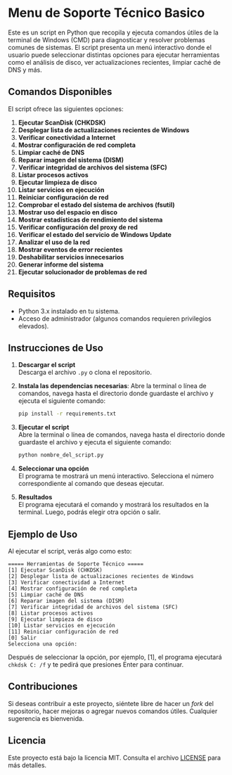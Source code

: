 # Menu de Soporte Técnico Basico

Este es un script en Python que recopila y ejecuta comandos útiles de la terminal de Windows (CMD) para diagnosticar y resolver problemas comunes de sistemas. El script presenta un menú interactivo donde el usuario puede seleccionar distintas opciones para ejecutar herramientas como el análisis de disco, ver actualizaciones recientes, limpiar caché de DNS y más.

## Comandos Disponibles

El script ofrece las siguientes opciones:

1. **Ejecutar ScanDisk (CHKDSK)**  
2. **Desplegar lista de actualizaciones recientes de Windows** 
3. **Verificar conectividad a Internet**  
4. **Mostrar configuración de red completa**  
5. **Limpiar caché de DNS**  
6. **Reparar imagen del sistema (DISM)**  
7. **Verificar integridad de archivos del sistema (SFC)**  
8. **Listar procesos activos**  
9. **Ejecutar limpieza de disco**  
10. **Listar servicios en ejecución**  
11. **Reiniciar configuración de red**
12. **Comprobar el estado del sistema de archivos (fsutil)**
13. **Mostrar uso del espacio en disco**
14. **Mostrar estadísticas de rendimiento del sistema**
15. **Verificar configuración del proxy de red**
16. **Verificar el estado del servicio de Windows Update**
17. **Analizar el uso de la red**
18. **Mostrar eventos de error recientes**
19. **Deshabilitar servicios innecesarios**
20. **Generar informe del sistema**
21. **Ejecutar solucionador de problemas de red**


## Requisitos

- Python 3.x instalado en tu sistema.
- Acceso de administrador (algunos comandos requieren privilegios elevados).

## Instrucciones de Uso

1. **Descargar el script**  
   Descarga el archivo `.py` o clona el repositorio.
   
2. **Instala las dependencias necesarias**:
Abre la terminal o línea de comandos, navega hasta el directorio donde guardaste el archivo y ejecuta el siguiente comando:

    ```bash
    pip install -r requirements.txt
    ```
   
3. **Ejecutar el script**  
   Abre la terminal o línea de comandos, navega hasta el directorio donde guardaste el archivo y ejecuta el siguiente comando:

   ```bash
   python nombre_del_script.py
   ```

4. **Seleccionar una opción**  
   El programa te mostrará un menú interactivo. Selecciona el número correspondiente al comando que deseas ejecutar.

5. **Resultados**  
   El programa ejecutará el comando y mostrará los resultados en la terminal. Luego, podrás elegir otra opción o salir.

## Ejemplo de Uso

Al ejecutar el script, verás algo como esto:

```
===== Herramientas de Soporte Técnico =====
[1] Ejecutar ScanDisk (CHKDSK)
[2] Desplegar lista de actualizaciones recientes de Windows
[3] Verificar conectividad a Internet
[4] Mostrar configuración de red completa
[5] Limpiar caché de DNS
[6] Reparar imagen del sistema (DISM)
[7] Verificar integridad de archivos del sistema (SFC)
[8] Listar procesos activos
[9] Ejecutar limpieza de disco
[10] Listar servicios en ejecución
[11] Reiniciar configuración de red
[0] Salir
Selecciona una opción:
```

Después de seleccionar la opción, por ejemplo, [1], el programa ejecutará `chkdsk C: /f` y te pedirá que presiones Enter para continuar.

## Contribuciones

Si deseas contribuir a este proyecto, siéntete libre de hacer un *fork* del repositorio, hacer mejoras o agregar nuevos comandos útiles. Cualquier sugerencia es bienvenida.

## Licencia

Este proyecto está bajo la licencia MIT. Consulta el archivo [LICENSE](LICENSE) para más detalles.
